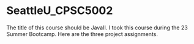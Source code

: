 # SeattleU_CPSC5002

The title of this course should be JavaII. I took this course during the 23 Summer Bootcamp. Here are the three project assignments.
